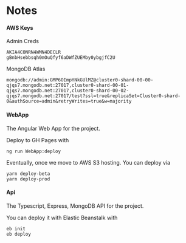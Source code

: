 # Notes

#### AWS Keys

Admin Creds

```
AKIA4CONRN4WMN4DECLR
gBnbHsebbsqh0mOuQfyf6aDWfZUEMby0ybgjfC2U
```

MongoDB Atlas

```
mongodb://admin:GMP6OImpYNkGUlMZ@cluster0-shard-00-00-qjqs7.mongodb.net:27017,cluster0-shard-00-01-qjqs7.mongodb.net:27017,cluster0-shard-00-02-qjqs7.mongodb.net:27017/test?ssl=true&replicaSet=Cluster0-shard-0&authSource=admin&retryWrites=true&w=majority
```

#### WebApp

The Angular Web App for the project.

Deploy to GH Pages with

```
ng run WebApp:deploy
```

Eventually, once we move to AWS S3 hosting. You can deploy via

```
yarn deploy-beta
yarn deploy-prod
```

#### Api

The Typescript, Express, MongoDB API for the project.

You can deploy it with Elastic Beanstalk with

```
eb init
eb deploy
```
